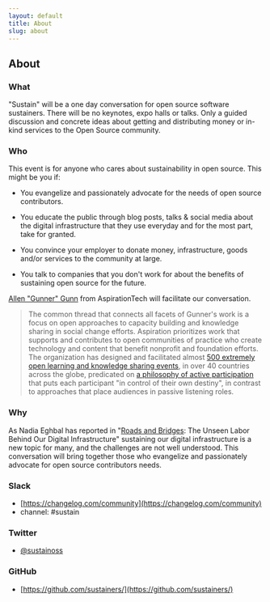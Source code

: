 ```yaml
---
layout: default
title: About
slug: about
---
```


## About

### What

"Sustain" will be a one day conversation for open source software sustainers. There will be no keynotes, expo halls or talks. Only a guided discussion and concrete ideas about getting and distributing money or in-kind services to the Open Source community.

### Who

This event is for anyone who cares about sustainability in open source. This might be you if:

- You evangelize and passionately advocate for the needs of open source contributors.

- You educate the public through blog posts, talks & social media about the digital infrastructure that they use everyday and for the most part, take for granted.

- You convince your employer to donate money, infrastructure, goods and/or services to the community at large.

- You talk to companies that you don't work for about the benefits of sustaining open source for the future.

[Allen "Gunner" Gunn](https://aspirationtech.org/about/people/gunner) from AspirationTech will facilitate our conversation.

> The common thread that connects all facets of Gunner's work is a focus on open approaches to capacity building and knowledge sharing in social change efforts. Aspiration prioritizes work that supports and contributes to open communities of practice who create technology and content that benefit nonprofit and foundation efforts. The organization has designed and facilitated almost [500 extremely open learning and knowledge sharing events](https://aspirationtech.org/events/history), in over 40 countries across the globe, predicated on [a philosophy of active participation](https://aspirationtech.org/papers/creating_participatory_events) that puts each participant "in control of their own destiny", in contrast to approaches that place audiences in passive listening roles.

### Why

As Nadia Eghbal has reported in "[Roads and Bridges](https://www.fordfoundation.org/library/reports-and-studies/roads-and-bridges-the-unseen-labor-behind-our-digital-infrastructure/): The Unseen Labor Behind Our Digital Infrastructure" sustaining our digital infrastructure is a new topic for many, and the challenges are not well understood. This conversation will bring together those who evangelize and passionately advocate for open source contributors needs.

### Slack

* [https://changelog.com/community](https://changelog.com/community)
* channel: #sustain

### Twitter

* [@sustainoss](https://twitter.com/SustainOSS)

### GitHub

* [https://github.com/sustainers/](https://github.com/sustainers/)

